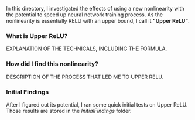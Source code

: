 In this directory, I investigated the effects of using a new nonlinearity with
the potential to speed up neural network training process.  As the nonlinearity
is essentially RELU with an upper bound, I call it **"Upper ReLU"**.

### What is Upper ReLU?
EXPLANATION OF THE TECHNICALS, INCLUDING THE FORMULA.

### How did I find this nonlinearity?
DESCRIPTION OF THE PROCESS THAT LED ME TO UPPER RELU.

### Initial Findings
After I figured out its potential, I ran some quick initial tests on Upper ReLU.
Those results are stored in the *InitialFindings* folder. 
